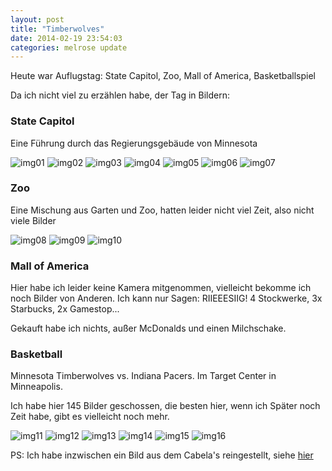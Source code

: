 ```yaml
---
layout: post
title: "Timberwolves"
date: 2014-02-19 23:54:03
categories: melrose update
---
```


Heute war Auflugstag: State Capitol, Zoo, Mall of America, Basketballspiel

Da ich nicht viel zu erzählen habe, der Tag in Bildern:

### State Capitol
Eine Führung durch das Regierungsgebäude von Minnesota

![img01](/assets/20140219/img_0001.jpg)
![img02](/assets/20140219/img_0002.jpg)
![img03](/assets/20140219/img_0003.jpg)
![img04](/assets/20140219/img_0004.jpg)
![img05](/assets/20140219/img_0005.jpg)
![img06](/assets/20140219/img_0006.jpg)
![img07](/assets/20140219/img_0007.jpg)

### Zoo
Eine Mischung aus Garten und Zoo, hatten leider nicht viel Zeit, also nicht viele Bilder

![img08](/assets/20140219/img_0008.jpg)
![img09](/assets/20140219/img_0009.jpg)
![img10](/assets/20140219/img_0010.jpg)

### Mall of America
Hier habe ich leider keine Kamera mitgenommen, vielleicht bekomme ich noch Bilder von Anderen.
Ich kann nur Sagen: RIIEEESIIG! 4 Stockwerke, 3x Starbucks, 2x Gamestop...

Gekauft habe ich nichts, außer McDonalds und einen Milchschake.

### Basketball
Minnesota Timberwolves vs. Indiana Pacers. Im Target Center in Minneapolis.

Ich habe hier 145 Bilder geschossen, die besten hier, wenn ich Später noch Zeit habe, gibt es vielleicht noch mehr.

![img11](/assets/20140219/img_0011.jpg)
![img12](/assets/20140219/img_0012.jpg)
![img13](/assets/20140219/img_0013.jpg)
![img14](/assets/20140219/img_0014.jpg)
![img15](/assets/20140219/img_0015.jpg)
![img16](/assets/20140219/img_0016.jpg)

PS: Ich habe inzwischen ein Bild aus dem Cabela's reingestellt, siehe [hier](/melrose/update/2014/02/14/minneapolis-in-einem-tag.html)